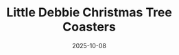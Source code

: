 ---
title: Little Debbie Christmas Tree Coasters
date: 2025-10-08
publish_on: "2025-10-08"
summary: Festive 3D-printed coasters inspired by the classic Little Debbie Christmas tree cakes, complete with playful icing and sprinkle details — a nostalgic holiday accent for mugs and cocoa cups.
tags: [Coasters, PLA]
photos: ["/assets/img/ld-tree-coasters-1.png"]
category: Holiday
detail: >
  Any longer notes you want to show on the item page only. Materials, print
  settings, quirks, assembly notes—whatever helps.
---